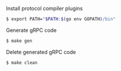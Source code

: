 Install protocol compiler plugins
```bash
$ export PATH="$PATH:$(go env GOPATH)/bin"
```

Generate gRPC code
```bash
$ make gen
```

Delete generated gRPC code
```bash
$ make clean
```